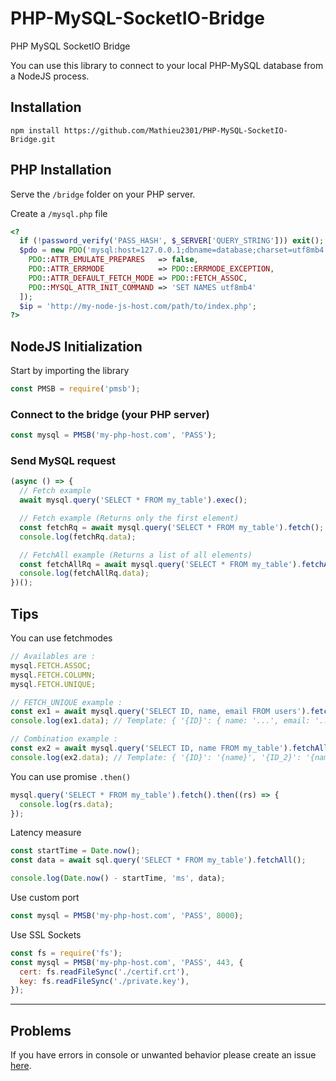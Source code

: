 # PHP-MySQL-SocketIO-Bridge
PHP MySQL SocketIO Bridge

You can use this library to connect to your local PHP-MySQL database from a NodeJS process.

## Installation

```
npm install https://github.com/Mathieu2301/PHP-MySQL-SocketIO-Bridge.git
```

## PHP Installation
  Serve the ``/bridge`` folder on your PHP server.
 
  Create a ``/mysql.php`` file
  ```php
  <?
    if (!password_verify('PASS_HASH', $_SERVER['QUERY_STRING'])) exit();
    $pdo = new PDO('mysql:host=127.0.0.1;dbname=database;charset=utf8mb4', 'root', 'pass', [
      PDO::ATTR_EMULATE_PREPARES   => false,
      PDO::ATTR_ERRMODE            => PDO::ERRMODE_EXCEPTION,
      PDO::ATTR_DEFAULT_FETCH_MODE => PDO::FETCH_ASSOC,
      PDO::MYSQL_ATTR_INIT_COMMAND => 'SET NAMES utf8mb4'
    ]);
    $ip = 'http://my-node-js-host.com/path/to/index.php';
  ?>
  ```

## NodeJS Initialization

 Start by importing the library

```javascript
const PMSB = require('pmsb');
```

### Connect to the bridge (your PHP server)
```javascript
const mysql = PMSB('my-php-host.com', 'PASS');
```

### Send MySQL request
```javascript
(async () => {
  // Fetch example
  await mysql.query('SELECT * FROM my_table').exec();

  // Fetch example (Returns only the first element)
  const fetchRq = await mysql.query('SELECT * FROM my_table').fetch();
  console.log(fetchRq.data);

  // FetchAll example (Returns a list of all elements)
  const fetchAllRq = await mysql.query('SELECT * FROM my_table').fetchAll();
  console.log(fetchAllRq.data);
})();
```

## Tips

You can use fetchmodes
```javascript
// Availables are :
mysql.FETCH.ASSOC;
mysql.FETCH.COLUMN;
mysql.FETCH.UNIQUE;

// FETCH_UNIQUE example :
const ex1 = await mysql.query('SELECT ID, name, email FROM users').fetchAll(mysql.FETCH.UNIQUE);
console.log(ex1.data); // Template: { '{ID}': { name: '...', email: '...' }, '{ID_2}': { name: '...', email: '...' }, ... }

// Combination example :
const ex2 = await mysql.query('SELECT ID, name FROM my_table').fetchAll(mysql.FETCH.COLUMN | mysql.FETCH.UNIQUE);
console.log(ex2.data); // Template: { '{ID}': '{name}', '{ID_2}': '{name_2}', ... }
```

You can use promise ``.then()``
```javascript
mysql.query('SELECT * FROM my_table').fetch().then((rs) => {
  console.log(rs.data);
});
```

Latency measure
```javascript
const startTime = Date.now();
const data = await sql.query('SELECT * FROM my_table').fetchAll();

console.log(Date.now() - startTime, 'ms', data);
```

Use custom port
```javascript
const mysql = PMSB('my-php-host.com', 'PASS', 8000);
```

Use SSL Sockets
```javascript
const fs = require('fs');
const mysql = PMSB('my-php-host.com', 'PASS', 443, {
  cert: fs.readFileSync('./certif.crt'),
  key: fs.readFileSync('./private.key'),
});
```

___
## Problems

 If you have errors in console or unwanted behavior please create an issue [here](https://github.com/Mathieu2301/PHP-MySQL-SocketIO-Bridge/issues).

